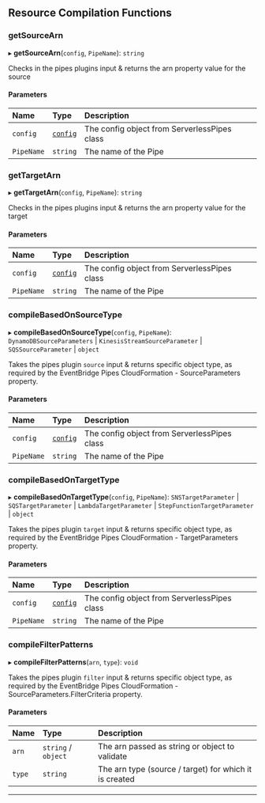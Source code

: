 

## Resource Compilation Functions

### getSourceArn

▸ **getSourceArn**(`config`, `PipeName`): `string`

Checks in the pipes plugins input & returns the arn property value for the source

#### Parameters

| Name | Type | Description |
| :------ | :------ | :------ |
| `config` | [`config`](../classes/ServerlessPipes.md#config) | The config object from ServerlessPipes class|
| `PipeName` | `string` | The name of the Pipe

### getTargetArn

▸ **getTargetArn**(`config`, `PipeName`): `string`

Checks in the pipes plugins input & returns the arn property value for the target

#### Parameters

| Name | Type | Description |
| :------ | :------ | :------ |
| `config` | [`config`](../classes/ServerlessPipes.md#config) | The config object from ServerlessPipes class|
| `PipeName` | `string` | The name of the Pipe

### compileBasedOnSourceType

▸ **compileBasedOnSourceType**(`config`, `PipeName`): `DynamoDBSourceParameters` | `KinesisStreamSourceParameter` | `SQSSourceParameter` | `object`

Takes the pipes plugin `source` input & returns specific object type, as required by the EventBridge Pipes CloudFormation - SourceParameters property.

#### Parameters

| Name | Type | Description |
| :------ | :------ | :------ |
| `config` | [`config`](../classes/ServerlessPipes.md#config) | The config object from ServerlessPipes class|
| `PipeName` | `string` | The name of the Pipe

### compileBasedOnTargetType

▸ **compileBasedOnTargetType**(`config`, `PipeName`): `SNSTargetParameter` | `SQSTargetParameter` | `LambdaTargetParameter` | `StepFunctionTargetParameter` | `object`

Takes the pipes plugin `target` input & returns specific object type, as required by the EventBridge Pipes CloudFormation - TargetParameters property.

#### Parameters

| Name | Type | Description |
| :------ | :------ | :------ |
| `config` | [`config`](../classes/ServerlessPipes.md#config) | The config object from ServerlessPipes class|
| `PipeName` | `string` | The name of the Pipe

### compileFilterPatterns

▸ **compileFilterPatterns**(`arn`, `type`): `void`

Takes the pipes plugin `filter` input & returns specific object type, as required by the EventBridge Pipes CloudFormation - SourceParameters.FilterCriteria property.

#### Parameters

| Name | Type | Description |
| :------ | :------ | :------ |
| `arn` | `string` / `object` | The arn passed as string or object to validate |
| `type` | `string` | The arn type (source / target) for which it is created |

___
